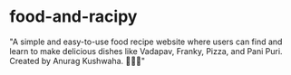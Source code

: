 # food-and-racipy
"A simple and easy-to-use food recipe website where users can find and learn to make delicious dishes like Vadapav, Franky, Pizza, and Pani Puri. Created by Anurag Kushwaha. 🚀🍕🍔"
